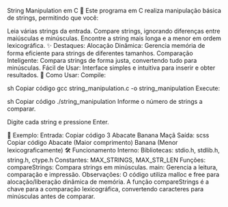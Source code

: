 String Manipulation em C 🔡
Este programa em C realiza manipulação básica de strings, permitindo que você:

Leia várias strings da entrada.
Compare strings, ignorando diferenças entre maiúsculas e minúsculas.
Encontre a string mais longa e a menor em ordem lexicográfica.
✨ Destaques:
Alocação Dinâmica: Gerencia memória de forma eficiente para strings de diferentes tamanhos.
Comparação Inteligente: Compara strings de forma justa, convertendo tudo para minúsculas.
Fácil de Usar: Interface simples e intuitiva para inserir e obter resultados.
🚀 Como Usar:
Compile:

sh
Copiar código
gcc string_manipulation.c -o string_manipulation
Execute:

sh
Copiar código
./string_manipulation
Informe o número de strings a comparar.

Digite cada string e pressione Enter.

🍎 Exemplo:
Entrada:
Copiar código
3
Abacate
Banana
Maçã
Saída:
scss
Copiar código
Abacate  (Maior comprimento)
Banana   (Menor lexicograficamente)
🛠️ Funcionamento Interno:
Bibliotecas: stdio.h, stdlib.h, string.h, ctype.h
Constantes: MAX_STRINGS, MAX_STR_LEN
Funções:
compareStrings: Compara strings em minúsculas.
main: Gerencia a leitura, comparação e impressão.
Observações:
O código utiliza malloc e free para alocação/liberação dinâmica de memória.
A função compareStrings é a chave para a comparação lexicográfica, convertendo caracteres para minúsculas antes de comparar.
